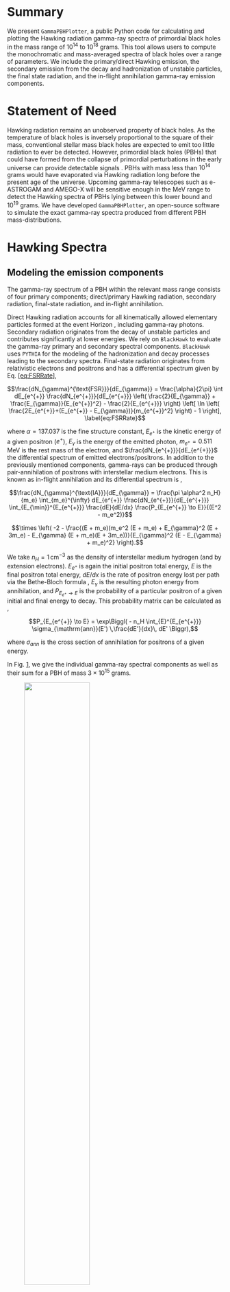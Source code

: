 # Summary

We present `GammaPBHPlotter`, a public Python code for calculating and
plotting the Hawking radiation gamma-ray spectra of primordial black
holes in the mass range of $`10^{14}`$ to $`10^{18}`$ grams. This tool
allows users to compute the monochromatic and mass-averaged spectra of
black holes over a range of parameters. We include the primary/direct
Hawking emission, the secondary emission from the decay and
hadronization of unstable particles, the final state radiation, and the
in-flight annihilation gamma-ray emission components.

# Statement of Need

Hawking radiation remains an unobserved property of black holes. As the
temperature of black holes is inversely proportional to the square of
their mass, conventional stellar mass black holes are expected to emit
too little radiation to ever be detected. However, primordial black
holes (PBHs) that could have formed from the collapse of primordial
perturbations in the early universe can provide detectable signals .
PBHs with mass less than $`10^{14}`$ grams would have evaporated via
Hawking radiation long before the present age of the universe. Upcoming
gamma-ray telescopes such as e-ASTROGAM and AMEGO-X will be sensitive
enough in the MeV range to detect the Hawking spectra of PBHs lying
between this lower bound and $`10^{19}`$ grams. We have developed
`GammaPBHPlotter`, an open-source software to simulate the exact
gamma-ray spectra produced from different PBH mass-distributions.

# Hawking Spectra

## Modeling the emission components

The gamma-ray spectrum of a PBH within the relevant mass range consists
of four primary components; direct/primary Hawking radiation, secondary
radiation, final-state radiation, and in-flight annihilation.

Direct Hawking radiation accounts for all kinematically allowed
elementary particles formed at the event Horizon , including gamma-ray
photons. Secondary radiation originates from the decay of unstable
particles and contributes significantly at lower energies. We rely on
`BlackHawk` to evaluate the gamma-ray primary and secondary spectral
components. `BlackHawk` uses `PYTHIA` for the modeling of the
hadronization and decay processes leading to the secondary spectra.
Final-state radiation originates from relativistic electrons and
positrons and has a differential spectrum given by
Eq. <span style="color: blue"><a href="#eq:FSRRate" data-reference-type="ref"
data-reference="eq:FSRRate">[eq:FSRRate]</a></span>,
``` math
\frac{dN_{\gamma}^{\text{FSR}}}{dE_{\gamma}} = \frac{\alpha}{2\pi} \int dE_{e^{+}} \frac{dN_{e^{+}}}{dE_{e^{+}}} \left( \frac{2}{E_{\gamma}} + \frac{E_{\gamma}}{E_{e^{+}}^2} - \frac{2}{E_{e^{+}}} \right) \left[ \ln \left( \frac{2E_{e^{+}}+(E_{e^{+}} - E_{\gamma})}{m_{e^{+}}^2} \right) - 1 \right],
\label{eq:FSRRate}
```
where $`\alpha = 137.037`$ is the fine structure constant, $`E_{e^{+}}`$
is the kinetic energy of a given positron ($`e^{+}`$), $`E_{\gamma}`$ is
the energy of the emitted photon, $`m_{e^{+}} = 0.511`$ MeV is the rest
mass of the electron, and $`\frac{dN_{e^{+}}}{dE_{e^{+}}}`$ the
differential spectrum of emitted electrons/positrons. In addition to the
previously mentioned components, gamma-rays can be produced through
pair-annihilation of positrons with interstellar medium electrons. This
is known as in-flight annihilation and its differential spectrum is ,
``` math
\frac{dN_{\gamma}^{\text{IA}}}{dE_{\gamma}} = \frac{\pi \alpha^2 n_H}{m_e} \int_{m_e}^{\infty} dE_{e^{+}} \frac{dN_{e^{+}}}{dE_{e^{+}}} \int_{E_{\min}}^{E_{e^{+}}} \frac{dE}{dE/dx} \frac{P_{E_{e^{+}} \to E}}{(E^2 - m_e^2)}
```

``` math
\times \left( -2 - \frac{(E + m_e)(m_e^2 (E + m_e) + E_{\gamma}^2 (E + 3m_e) - E_{\gamma} (E + m_e)(E + 3m_e))}{E_{\gamma}^2 (E - E_{\gamma} + m_e)^2} \right).
```
We take $`n_H = 1\, {\textrm{cm}^{-3}}`$ as the density of interstellar
medium hydrogen (and by extension electrons). $`E_{e^{+}}`$ is again the
initial positron total energy, $`E`$ is the final positron total energy,
$`dE/dx`$ is the rate of positron energy lost per path via the
Bethe-Bloch formula , $`E_{\gamma}`$ is the resulting photon energy from
annihilation, and $`P_{E_{e^{+}} \to E}`$ is the probability of a
particular positron of a given initial and final energy to decay. This
probability matrix can be calculated as ,
``` math
P_{E_{e^{+}} \to E} = \exp\Biggl( 
  - n_H \int_{E}^{E_{e^{+}}} \sigma_{\mathrm{ann}}(E') \,\frac{dE'}{dx}\, dE' 
\Biggr),
```
where $`\sigma_{ann}`$ is the cross section of annihilation for
positrons of a given energy.

In
Fig. <span style="color: blue"><a href="#fig:PBHspectral_components" data-reference-type="ref"
data-reference="fig:PBHspectral_components">1</a></span>, we give the
individual gamma-ray spectral components as well as their sum for a PBH
of mass $`3\times 10^{15}`$ grams.

<figure id="fig:PBHspectral_components">
<img src="Monochromatic.png" style="width:60.0%" />
<figcaption>The total gamma-ray spectrum of a <span
class="math inline">3 × 10<sup>15</sup></span> grams PBH as well as its
components.</figcaption>
</figure>

## PBH Mass Distribution

Users can calculate the gamma-ray spectra from four types of PBH mass
distributions. Those are, i) a monochromatic distribution with a mass to
be set in the range of $`5\times 10^{13}`$ to $`1\times 10^{19}`$ grams,
ii) a Gaussian distribution of PBH masses originating from a Gaussian
distribution of density perturbations , iii) a more realistic
non-Gaussian PBH mass distribution from and iv) a log-normal
distribution of PBH masses. In
Fig. <span style="color: blue"><a href="#fig:PBHmass_distr_spectra" data-reference-type="ref"
data-reference="fig:PBHmass_distr_spectra">2</a></span>, we give the
gamma-ray spectra from monochromatic and Gaussian PBH
mass-distributions.

<figure id="fig:PBHmass_distr_spectra">
<img src="Spectrum comparison.png" style="width:60.0%" />
<figcaption>The total gamma-ray spectrum per PBH, from a PBH of mass
<span class="math inline">3 × 10<sup>15</sup></span> grams (blue line)
and from a Gaussian distribution of density perturbations leading to a
distribution of a mean mass of <span
class="math inline">3 × 10<sup>15</sup></span> grams. <span
class="math inline"><em>σ</em></span> refers to the standard deviation
of initial density perturbations <span class="citation"
data-cites="Biagetti:2021eep"></span>.</figcaption>
</figure>

## Software content

`GammaPBHPlotter` was written in `Python` version 3.9 and is capable of
running on Windows, Linux, and Mac. The main code uses five modules in
its routine. Those being `colorama` , `numpy` , `matplotlib` , `tqdm`,
and `scipy` . Since the software automatically checks and downloads all
missing modules, this requirement should not be a concern for the user.
We provide the software in that include the code an a relevant manual.

We acknowledge the use of `BlackHawk` . This material is based upon work
supported by the U.S. Department of Energy, Office of Science, Office of
High Energy Physics, under Award No. DE-SC0022352.
